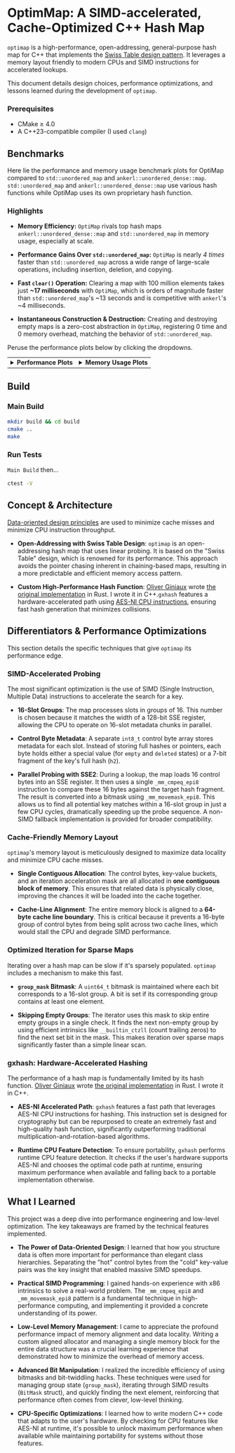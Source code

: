 # OptimMap: A SIMD-accelerated, Cache-Optimized C++ Hash Map

`optimap` is a high-performance, open-addressing, general-purpose hash map for C++ that implements the [Swiss Table design pattern](https://abseil.io/about/design/swisstables). It leverages a memory layout friendly to modern CPUs and SIMD instructions for accelerated lookups.

This document details design choices, performance optimizations, and lessons learned during the development of `optimap`.

### Prerequisites
- CMake $\geq$ 4.0
- A C++23-compatible compiler (I used `clang`)

## Benchmarks
Here lie the performance and memory usage benchmark plots for OptiMap compared to `std::unordered_map` and `ankerl::unordered_dense::map`. `std::unordered_map` and `ankerl::unordered_dense::map` use various hash functions while OptiMap uses its own proprietary hash function.

### Highlights

*   **Memory Efficiency:** `OptiMap` rivals top hash maps `ankerl::unordered_dense::map` and `std::unordered_map` in memory usage, especially at scale.

*   **Performance Gains Over `std::unordered_map`:** `OptiMap` is nearly *4 times* faster than `std::unordered_map` across a wide range of large-scale operations, including insertion, deletion, and copying.

*   **Fast `clear()` Operation:** Clearing a map with 100 million elements takes just **~17 milliseconds** with `OptiMap`, which is orders of magnitude faster than `std::unordered_map`'s ~13 seconds and is competitive with `ankerl`'s ~4 milliseconds.

*   **Instantaneous Construction & Destruction:** Creating and destroying empty maps is a zero-cost abstraction in `OptiMap`, registering 0 time and 0 memory overhead, matching the behavior of `std::unordered_map`.

Peruse the performance plots below by clicking the dropdowns.

<table>
<tr>
<td valign="top">
<details>
<summary><strong>Performance Plots</strong></summary>
<br>
<em>Speed of various operations. Lower is better.</em>
<div align="center">

**Copy Performance**
<br>
<img src="plots/Copy_performance.png" width="80%">

**CtorDtorEmptyMap Performance**
<br>
<img src="plots/CtorDtorEmptyMap_performance.png" width="80%">

**CtorDtorSingleEntryMap Performance**
<br>
<img src="plots/CtorDtorSingleEntryMap_performance.png" width="80%">

**InsertHugeInt Performance**
<br>
<img src="plots/InsertHugeInt_performance.png" width="80%">

**IterateIntegers Performance**
<br>
<img src="plots/IterateIntegers_performance.png" width="80%">

**RandomDistinct2 Performance**
<br>
<img src="plots/RandomDistinct2_performance.png" width="80%">

**RandomFind 200 Performance**
<br>
<img src="plots/RandomFind_200_performance.png" width="80%">

**RandomFind 2000 Performance**
<br>
<img src="plots/RandomFind_2000_performance.png" width="80%">

**RandomFind 500000 Performance**
<br>
<img src="plots/RandomFind_500000_performance.png" width="80%">

**RandomFindString 1000000 Performance**
<br>
<img src="plots/RandomFindString_1000000_performance.png" width="80%">

**RandomFindString Performance**
<br>
<img src="plots/RandomFindString_performance.png" width="80%">


</div>
</details>
</td>
<td valign="top">
<details>
<summary><strong>Memory Usage Plots</strong></summary>
<br>
<em>Memory consumption for various operations. Lower is better.</em>
<div align="center">

**Copy Memory**
<br>
<img src="plots/Copy_memory.png" width="80%">

**CtorDtorEmptyMap Memory**
<br>
<img src="plots/CtorDtorEmptyMap_memory.png" width="80%">

**CtorDtorSingleEntryMap Memory**
<br>
<img src="plots/CtorDtorSingleEntryMap_memory.png" width="80%">

**InsertHugeInt Memory**
<br>
<img src="plots/InsertHugeInt_memory.png" width="80%">

**IterateIntegers Memory**
<br>
<img src="plots/IterateIntegers_memory.png" width="80%">

**RandomDistinct2 Memory**
<br>
<img src="plots/RandomDistinct2_memory.png" width="80%">

**RandomFind 200 Memory**
<br>
<img src="plots/RandomFind_200_memory.png" width="80%">

**RandomFind 2000 Memory**
<br>
<img src="plots/RandomFind_2000_memory.png" width="80%">

**RandomFind 500000 Memory**
<br>
<img src="plots/RandomFind_500000_memory.png" width="80%">

**RandomFindString 1000000 Memory**
<br>
<img src="plots/RandomFindString_1000000_memory.png" width="80%">

**RandomFindString Memory**
<br>
<img src="plots/RandomFindString_memory.png" width="80%">

</div>
</details>
</td>
</tr>
</table>

## Build

### Main Build

```bash
mkdir build && cd build
cmake ..
make
```

### Run Tests

`Main Build` then...
```bash
ctest -V
```

## Concept & Architecture

[Data-oriented design principles](https://en.wikipedia.org/wiki/Data-oriented_design) are used to minimize cache misses and minimize CPU instruction throughput.

<!-- go into more technical depth on the swiss table design -->
-   **Open-Addressing with Swiss Table Design**: `optimap` is an open-addressing hash map that uses linear probing. It is based on the "Swiss Table" design, which is renowned for its performance. This approach avoids the pointer chasing inherent in chaining-based maps, resulting in a more predictable and efficient memory access pattern.

-   **Custom High-Performance Hash Function**: [Oliver Giniaux](https://ogxd.github.io/) wrote [the original implementation](https://github.com/ogxd/gxhash) in Rust. I wrote it in C++.`gxhash` features a hardware-accelerated path using [AES-NI CPU instructions](https://en.wikipedia.org/wiki/AES_instruction_set), ensuring fast hash generation that minimizes collisions.

## Differentiators & Performance Optimizations

This section details the specific techniques that give `optimap` its performance edge.

### SIMD-Accelerated Probing

The most significant optimization is the use of SIMD (Single Instruction, Multiple Data) instructions to accelerate the search for a key.

-   **16-Slot Groups**: The map processes slots in groups of 16. This number is chosen because it matches the width of a 128-bit SSE register, allowing the CPU to operate on 16-slot metadata chunks in parallel.

-   **Control Byte Metadata**: A separate `int8_t` control byte array stores metadata for each slot. Instead of storing full hashes or pointers, each byte holds either a special value (for `empty` and `deleted` states) or a 7-bit fragment of the key's full hash (`h2`).

-   **Parallel Probing with SSE2**: During a lookup, the map loads 16 control bytes into an SSE register. It then uses a single `_mm_cmpeq_epi8` instruction to compare these 16 bytes against the target hash fragment. The result is converted into a bitmask using `_mm_movemask_epi8`. This allows us to find all potential key matches within a 16-slot group in just a few CPU cycles, dramatically speeding up the probe sequence. A non-SIMD fallback implementation is provided for broader compatibility.

### Cache-Friendly Memory Layout

`optimap`'s memory layout is meticulously designed to maximize data locality and minimize CPU cache misses.

-   **Single Contiguous Allocation**: The control bytes, key-value buckets, and an iteration acceleration mask are all allocated in **one contiguous block of memory**. This ensures that related data is physically close, improving the chances it will be loaded into the cache together.

-   **Cache-Line Alignment**: The entire memory block is aligned to a **64-byte cache line boundary**. This is critical because it prevents a 16-byte group of control bytes from being split across two cache lines, which would stall the CPU and degrade SIMD performance.

### Optimized Iteration for Sparse Maps

Iterating over a hash map can be slow if it's sparsely populated. `optimap` includes a mechanism to make this fast.

-   **`group_mask` Bitmask**: A `uint64_t` bitmask is maintained where each bit corresponds to a 16-slot group. A bit is set if its corresponding group contains at least one element.

-   **Skipping Empty Groups**: The iterator uses this mask to skip entire empty groups in a single check. It finds the next non-empty group by using efficient intrinsics like `__builtin_ctzll` (count trailing zeros) to find the next set bit in the mask. This makes iteration over sparse maps significantly faster than a simple linear scan.

### gxhash: Hardware-Accelerated Hashing

The performance of a hash map is fundamentally limited by its hash function. [Oliver Giniaux](https://ogxd.github.io/) wrote [the original implementation](https://github.com/ogxd/gxhash) in Rust. I wrote it in C++.

-   **AES-NI Accelerated Path**: `gxhash` features a fast path that leverages AES-NI CPU instructions for hashing. This instruction set is designed for cryptography but can be repurposed to create an extremely fast and high-quality hash function, significantly outperforming traditional multiplication-and-rotation-based algorithms.

-   **Runtime CPU Feature Detection**: To ensure portability, `gxhash` performs runtime CPU feature detection. It checks if the user's hardware supports AES-NI and chooses the optimal code path at runtime, ensuring maximum performance when available and falling back to a portable implementation otherwise.

## What I Learned

This project was a deep dive into performance engineering and low-level optimization. The key takeaways are framed by the technical features implemented.

-   **The Power of Data-Oriented Design**: I learned that how you structure data is often more important for performance than elegant class hierarchies. Separating the "hot" control bytes from the "cold" key-value pairs was the key insight that enabled massive SIMD speedups.

-   **Practical SIMD Programming**: I gained hands-on experience with x86 intrinsics to solve a real-world problem. The `_mm_cmpeq_epi8` and `_mm_movemask_epi8` pattern is a fundamental technique in high-performance computing, and implementing it provided a concrete understanding of its power.

-   **Low-Level Memory Management**: I came to appreciate the profound performance impact of memory alignment and data locality. Writing a custom aligned allocator and managing a single memory block for the entire data structure was a crucial learning experience that demonstrated how to minimize the overhead of memory access.

-   **Advanced Bit Manipulation**: I realized the incredible efficiency of using bitmasks and bit-twiddling hacks. These techniques were used for managing group state (`group_mask`), iterating through SIMD results (`BitMask` struct), and quickly finding the next element, reinforcing that performance often comes from clever, low-level thinking.

-   **CPU-Specific Optimizations**: I learned how to write modern C++ code that adapts to the user's hardware. By checking for CPU features like AES-NI at runtime, it's possible to unlock maximum performance when available while maintaining portability for systems without those features.
